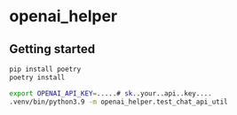# openai_helper

## Getting started

```bash
pip install poetry
poetry install

export OPENAI_API_KEY=.....# sk..your..api..key....
.venv/bin/python3.9 -m openai_helper.test_chat_api_util
```
